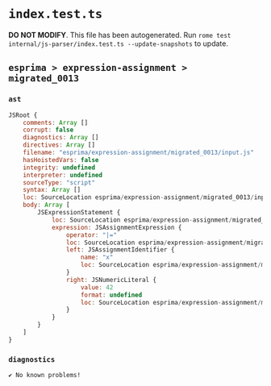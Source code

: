 # `index.test.ts`

**DO NOT MODIFY**. This file has been autogenerated. Run `rome test internal/js-parser/index.test.ts --update-snapshots` to update.

## `esprima > expression-assignment > migrated_0013`

### `ast`

```javascript
JSRoot {
	comments: Array []
	corrupt: false
	diagnostics: Array []
	directives: Array []
	filename: "esprima/expression-assignment/migrated_0013/input.js"
	hasHoistedVars: false
	integrity: undefined
	interpreter: undefined
	sourceType: "script"
	syntax: Array []
	loc: SourceLocation esprima/expression-assignment/migrated_0013/input.js 1:0-2:0
	body: Array [
		JSExpressionStatement {
			loc: SourceLocation esprima/expression-assignment/migrated_0013/input.js 1:0-1:7
			expression: JSAssignmentExpression {
				operator: "|="
				loc: SourceLocation esprima/expression-assignment/migrated_0013/input.js 1:0-1:7
				left: JSAssignmentIdentifier {
					name: "x"
					loc: SourceLocation esprima/expression-assignment/migrated_0013/input.js 1:0-1:1 (x)
				}
				right: JSNumericLiteral {
					value: 42
					format: undefined
					loc: SourceLocation esprima/expression-assignment/migrated_0013/input.js 1:5-1:7
				}
			}
		}
	]
}
```

### `diagnostics`

```
✔ No known problems!

```
